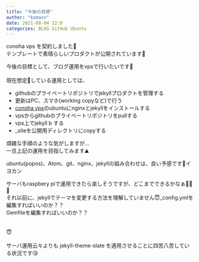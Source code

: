```yaml
---
title: "今後の目標"
author: "komasn"
date: 2021-08-04 22:0
categories: BLOG GitHub Ubuntu
---
```

conoha vps を契約しました🤗  
テンプレートで素晴らしいプロダクトが公開されています🤗  


今後の目標として、ブログ運用をvpsで行いたいです🤗
<br>
<br>
現在想定💭している運用としては、  

- githubのプライベートリポジトリでjekyllプロダクトを管理する
- 更新はPC、スマホ(working copyなど)で行う
- [conoha vps](https://www.conoha.jp/vps/)のubuntuにnginxとjekyllをインストールする
- vpsからgithubのプライベートリポジトリをpullする
- vps上でjekyll b する
- _siteを公開用ディレクトリにcopyする

煩雑な手順のような気がしますが...  
一旦上記の運用を目指してみます⛰

ubuntu(popos)、Atom、git、nginx、jekyllの組み合わせは、良い予感です🍊イヨカン  

サーバもraspbery piで運用できたら楽しそうですが、どこまでできるかなぁ🙍‍♂️💭  
それ以前に、jekyllでテーマを変更する方法を理解していません😇_config.ymlを編集すればいいのか？？  
Gemfileを編集すればいいのか？？  
<br>
<br>
😇
<br>
<br>
サーバ運用云々よりも jekyll-theme-slate を適用させることに四苦八苦している状況です😘
